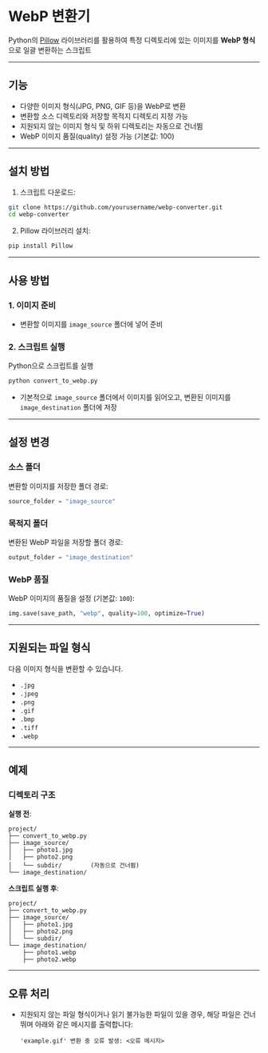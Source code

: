 # **WebP 변환기**

Python의 [Pillow](https://pillow.readthedocs.io/en/stable/) 라이브러리를 활용하여 특정 디렉토리에 있는 이미지를 **WebP 형식**으로 일괄 변환하는 스크립트

---

## **기능**

- 다양한 이미지 형식(JPG, PNG, GIF 등)을 WebP로 변환
- 변환할 소스 디렉토리와 저장할 목적지 디렉토리 지정 가능
- 지원되지 않는 이미지 형식 및 하위 디렉토리는 자동으로 건너뜀
- WebP 이미지 품질(quality) 설정 가능 (기본값: 100)

---

## **설치 방법**

1. 스크립트 다운로드:

  ```bash
  git clone https://github.com/yourusername/webp-converter.git
  cd webp-converter
  ```

2. Pillow 라이브러리 설치:

  ```bash
  pip install Pillow
  ```

---

## **사용 방법**

### **1. 이미지 준비**

- 변환할 이미지를 `image_source` 폴더에 넣어 준비

### **2. 스크립트 실행**

Python으로 스크립트를 실행

```bash
python convert_to_webp.py
```

- 기본적으로 `image_source` 폴더에서 이미지를 읽어오고, 변환된 이미지를 `image_destination` 폴더에 저장

---

## **설정 변경**

### **소스 폴더**

변환할 이미지를 저장한 폴더 경로:

```python
source_folder = "image_source"
```

### **목적지 폴더**

변환된 WebP 파일을 저장할 폴더 경로:

```python
output_folder = "image_destination"
```

### **WebP 품질**

WebP 이미지의 품질을 설정 (기본값: `100`):

```python
img.save(save_path, "webp", quality=100, optimize=True)
```

---

## **지원되는 파일 형식**

다음 이미지 형식을 변환할 수 있습니다.

- `.jpg`
- `.jpeg`
- `.png`
- `.gif`
- `.bmp`
- `.tiff`
- `.webp`

---

## **예제**

### **디렉토리 구조**

**실행 전**:

```shell
project/
├── convert_to_webp.py
├── image_source/
│   ├── photo1.jpg
│   ├── photo2.png
│   └── subdir/        (자동으로 건너뜀)
└── image_destination/
```

**스크립트 실행 후**:

```shell
project/
├── convert_to_webp.py
├── image_source/
│   ├── photo1.jpg
│   ├── photo2.png
│   └── subdir/
└── image_destination/
    ├── photo1.webp
    ├── photo2.webp
```

---

## **오류 처리**

- 지원되지 않는 파일 형식이거나 읽기 불가능한 파일이 있을 경우, 해당 파일은 건너뛰며 아래와 같은 메시지를 출력합니다:

  ```shell
  'example.gif' 변환 중 오류 발생: <오류 메시지>
  ```
